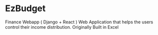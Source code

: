 # EzBudget
Finance Webapp ( Django + React )
Web Application that helps the users control their income distribution. 
Originally Built in Excel
